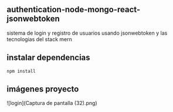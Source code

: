 ## authentication-node-mongo-react-jsonwebtoken
sistema de login y registro de usuarios usando jsonwebtoken y las tecnologias del stack mern

## instalar dependencias
```
npm install
```

## imágenes proyecto
![login](Captura de pantalla (32).png)
